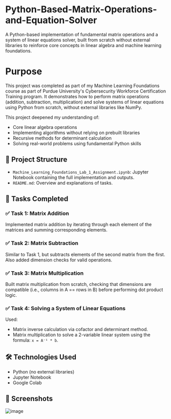 # Python-Based-Matrix-Operations-and-Equation-Solver
A Python-based implementation of fundamental matrix operations and a system of linear equations solver, built from scratch without external libraries to reinforce core concepts in linear algebra and machine learning foundations.

# Purpose

This project was completed as part of my Machine Learning Foundations course as part of Purdue University's Cybersecurity Workforce Certification Training program. It demonstrates how to perform matrix operations (addition, subtraction, multiplication) and solve systems of linear equations using Python from scratch, without external libraries like NumPy.

This project deepened my understanding of:
- Core linear algebra operations
- Implementing algorithms without relying on prebuilt libraries
- Recursive methods for determinant calculation
- Solving real-world problems using fundamental Python skills

## 📁 Project Structure

- `Machine_Learning_Foundations_Lab_1_Assignment.ipynb`: Jupyter Notebook containing the full implementation and outputs.
- `README.md`: Overview and explanations of tasks.

## 🔧 Tasks Completed

### ✅ Task 1: Matrix Addition
Implemented matrix addition by iterating through each element of the matrices and summing corresponding elements.

### ✅ Task 2: Matrix Subtraction
Similar to Task 1, but subtracts elements of the second matrix from the first. Also added dimension checks for valid operations.

### ✅ Task 3: Matrix Multiplication
Built matrix multiplication from scratch, checking that dimensions are compatible (i.e., columns in A == rows in B) before performing dot product logic.

### ✅ Task 4: Solving a System of Linear Equations
Used:
- Matrix inverse calculation via cofactor and determinant method.
- Matrix multiplication to solve a 2-variable linear system using the formula: `x = A⁻¹ * b`.

## 🛠️ Technologies Used

- Python (no external libraries)
- Jupyter Notebook
- Google Colab

## 📸 Screenshots

![image](https://github.com/user-attachments/assets/b41849ed-c5f5-4cd7-af17-7227884fc1db)
